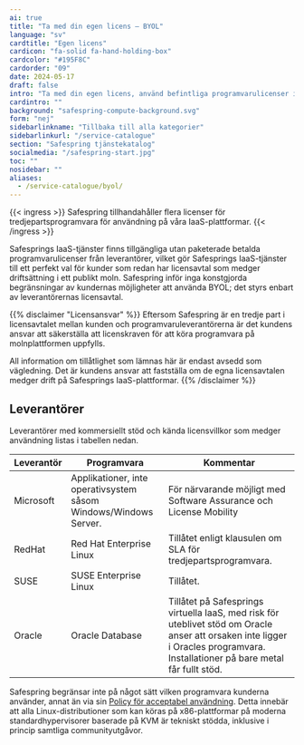```yaml
---
ai: true
title: "Ta med din egen licens – BYOL"
language: "sv"
cardtitle: "Egen licens"
cardicon: "fa-solid fa-hand-holding-box"
cardcolor: "#195F8C"
cardorder: "09"
date: 2024-05-17
draft: false
intro: "Ta med din egen licens, använd befintliga programvarulicenser i Safesprings molnmiljö"
cardintro: ""
background: "safespring-compute-background.svg"
form: "nej"
sidebarlinkname: "Tillbaka till alla kategorier"
sidebarlinkurl: "/service-catalogue"
section: "Safespring tjänstekatalog"
socialmedia: "/safespring-start.jpg"
toc: ""
nosidebar: ""
aliases:
  - /service-catalogue/byol/
---
```


{{< ingress >}}
Safespring tillhandahåller flera licenser för tredjepartsprogramvara för användning på våra IaaS-plattformar.
{{< /ingress >}}

Safesprings IaaS-tjänster finns tillgängliga utan paketerade betalda programvarulicenser från leverantörer, vilket gör Safesprings IaaS-tjänster till ett perfekt val för kunder som redan har licensavtal som medger driftsättning i ett publikt moln. Safespring inför inga konstgjorda begränsningar av kundernas möjligheter att använda BYOL; det styrs enbart av leverantörernas licensavtal.

{{% disclaimer "Licensansvar" %}}
Eftersom Safespring är en tredje part i licensavtalet mellan kunden och programvaruleverantörerna är det kundens ansvar att säkerställa att licenskraven för att köra programvara på molnplattformen uppfylls.

All information om tillåtlighet som lämnas här är endast avsedd som vägledning. Det är kundens ansvar att fastställa om de egna licensavtalen medger drift på Safesprings IaaS-plattformar.
{{% /disclaimer %}}

## Leverantörer

Leverantörer med kommersiellt stöd och kända licensvillkor som medger användning listas i tabellen nedan.

| Leverantör | Programvara                                                      | Kommentar                                                                                                                                                                       |
| ---------- | ---------------------------------------------------------------- | ------------------------------------------------------------------------------------------------------------------------------------------------------------------------------- |
| Microsoft  | Applikationer, inte operativsystem såsom Windows/Windows Server. | För närvarande möjligt med Software Assurance och License Mobility                                                                                                              |
| RedHat     | Red Hat Enterprise Linux                                         | Tillåtet enligt klausulen om SLA för tredjepartsprogramvara.                                                                                                                    |
| SUSE       | SUSE Enterprise Linux                                            | Tillåtet.                                                                                                                                                                       |
| Oracle     | Oracle Database                                                  | Tillåtet på Safesprings virtuella IaaS, med risk för uteblivet stöd om Oracle anser att orsaken inte ligger i Oracles programvara. Installationer på bare metal får fullt stöd. |

Safespring begränsar inte på något sätt vilken programvara kunderna använder, annat än via sin [Policy för acceptabel användning](/documents/safespring-acceptable_use_policy.pdf). Detta innebär att alla Linux-distributioner som kan köras på x86-plattformar på moderna standardhypervisorer baserade på KVM är tekniskt stödda, inklusive i princip samtliga communityutgåvor.
